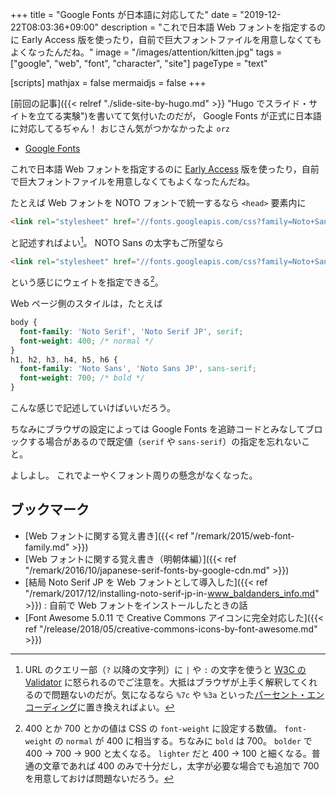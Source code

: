 +++
title = "Google Fonts が日本語に対応してた"
date =  "2019-12-22T08:03:36+09:00"
description = "これで日本語 Web フォントを指定するのに Early Access 版を使ったり，自前で巨大フォントファイルを用意しなくてもよくなったんだね。"
image = "/images/attention/kitten.jpg"
tags = ["google", "web", "font", "character", "site"]
pageType = "text"

[scripts]
  mathjax = false
  mermaidjs = false
+++

[前回の記事]({{< relref "./slide-site-by-hugo.md" >}} "Hugo でスライド・サイトを立てる実験")を書いてて気付いたのだが， Google Fonts が正式に日本語に対応してるぢゃん！ おじさん気がつかなかったよ `orz`

- [Google Fonts](https://www.google.com/fonts/)

これで日本語 Web フォントを指定するのに [Early Access](https://fonts.google.com/earlyaccess "Early Access - Google Fonts") 版を使ったり，自前で巨大フォントファイルを用意しなくてもよくなったんだね。

たとえば Web フォントを NOTO フォントで統一するなら `<head>` 要素内に

```html
<link rel="stylesheet" href="//fonts.googleapis.com/css?family=Noto+Sans+JP|Noto+Sans|Noto+Serif|Noto+Serif+JP&display=swap">
```

と記述すればよい[^url1]。
NOTO Sans の太字もご所望なら

[^url1]: URL のクエリー部（`?` 以降の文字列）に `|` や `:` の文字を使うと [W3C の Validator](https://validator.w3.org/ "The W3C Markup Validation Service") に怒られるのでご注意を。大抵はブラウザが上手く解釈してくれるので問題ないのだが。気になるなら `%7c` や `%3a` といった[パーセント・エンコーディング](https://tools.ietf.org/html/rfc3986#section-2.1 "RFC 3986 - Uniform Resource Identifier: Generic Syntax")に置き換えればよい。

```html
<link rel="stylesheet" href="//fonts.googleapis.com/css?family=Noto+Sans+JP:400,700|Noto+Sans:400,700|Noto+Serif|Noto+Serif+JP&display=swap">
```

という感じにウェイトを指定できる[^fw1]。

[^fw1]: 400 とか 700 とかの値は CSS の `font-weight` に設定する数値。 `font-weight` の `normal` が 400 に相当する。ちなみに `bold` は 700。 `bolder` で 400 → 700 → 900 と太くなる。 `lighter` だと 400 → 100 と細くなる。普通の文章であれば 400 のみで十分だし，太字が必要な場合でも追加で 700 を用意しておけば問題ないだろう。

Web ページ側のスタイルは，たとえば

```css
body {
  font-family: 'Noto Serif', 'Noto Serif JP', serif;
  font-weight: 400; /* normal */
}
h1, h2, h3, h4, h5, h6 {
  font-family: 'Noto Sans', 'Noto Sans JP', sans-serif;
  font-weight: 700; /* bold */
}
```

こんな感じで記述していけばいいだろう。

ちなみにブラウザの設定によっては Google Fonts を追跡コードとみなしてブロックする場合があるので既定値（`serif` や `sans-serif`）の指定を忘れないこと。

よしよし。
これでよーやくフォント周りの懸念がなくなった。

## ブックマーク

- [Web フォントに関する覚え書き]({{< ref "/remark/2015/web-font-family.md" >}})
- [Web フォントに関する覚え書き（明朝体編）]({{< ref "/remark/2016/10/japanese-serif-fonts-by-google-cdn.md" >}})
- [結局 Noto Serif JP を Web フォントとして導入した]({{< ref "/remark/2017/12/installing-noto-serif-jp-in-www_baldanders_info.md" >}}) : 自前で Web フォントをインストールしたときの話
- [Font Awesome 5.0.11 で Creative Commons アイコンに完全対応した]({{< ref "/release/2018/05/creative-commons-icons-by-font-awesome.md" >}})

<!-- eof -->

